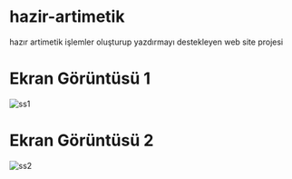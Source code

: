 # hazir-artimetik
hazır artimetik işlemler oluşturup yazdırmayı destekleyen web site projesi

# Ekran Görüntüsü 1
![ss1](https://i.hizliresim.com/ozo5g4c.png)

# Ekran Görüntüsü 2
![ss2](https://i.hizliresim.com/snco0uq.pn)
